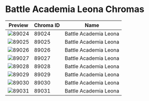# Battle Academia Leona Chromas

| Preview | Chroma ID | Name |
|---------|-----------|------|
| ![89024](https://raw.communitydragon.org/latest/plugins/rcp-be-lol-game-data/global/default/v1/champion-chroma-images/89/89024.png) | 89024 | Battle Academia Leona |
| ![89025](https://raw.communitydragon.org/latest/plugins/rcp-be-lol-game-data/global/default/v1/champion-chroma-images/89/89025.png) | 89025 | Battle Academia Leona |
| ![89026](https://raw.communitydragon.org/latest/plugins/rcp-be-lol-game-data/global/default/v1/champion-chroma-images/89/89026.png) | 89026 | Battle Academia Leona |
| ![89027](https://raw.communitydragon.org/latest/plugins/rcp-be-lol-game-data/global/default/v1/champion-chroma-images/89/89027.png) | 89027 | Battle Academia Leona |
| ![89028](https://raw.communitydragon.org/latest/plugins/rcp-be-lol-game-data/global/default/v1/champion-chroma-images/89/89028.png) | 89028 | Battle Academia Leona |
| ![89029](https://raw.communitydragon.org/latest/plugins/rcp-be-lol-game-data/global/default/v1/champion-chroma-images/89/89029.png) | 89029 | Battle Academia Leona |
| ![89030](https://raw.communitydragon.org/latest/plugins/rcp-be-lol-game-data/global/default/v1/champion-chroma-images/89/89030.png) | 89030 | Battle Academia Leona |
| ![89031](https://raw.communitydragon.org/latest/plugins/rcp-be-lol-game-data/global/default/v1/champion-chroma-images/89/89031.png) | 89031 | Battle Academia Leona |